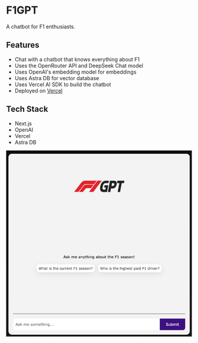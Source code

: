 # F1GPT

A chatbot for F1 enthusiasts.

## Features

- Chat with a chatbot that knows everything about F1
- Uses the OpenRouter API and DeepSeek Chat model
- Uses OpenAI's embedding model for embeddings
- Uses Astra DB for vector database
- Uses Vercel AI SDK to build the chatbot
- Deployed on [Vercel](https://f1-gpt-two.vercel.app/)

## Tech Stack

- Next.js
- OpenAI
- Vercel
- Astra DB

![F1GPT Screenshot](./app/assets/f1-gpt-screenshot.png)
